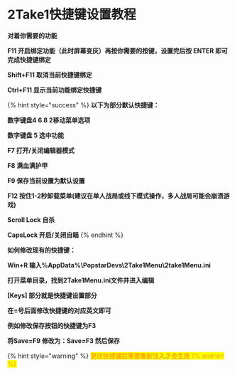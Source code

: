 # 2Take1快捷键设置教程

**对着你需要的功能**

**F11 开启绑定功能（此时屏幕变灰）再按你需要的按键，设置完后按 ENTER 即可完成快捷键绑定**

**Shift+F11 取消当前快捷键绑定**

**Ctrl+F11 显示当前功能绑定快捷键**

{% hint style="success" %}
**以下为部分默认快捷键：**

**数字键盘4 6 8 2移动菜单选项**

**数字键盘 5 选中功能**

**F7 打开/关闭编辑器模式**

**F8 满血满护甲**

**F9 保存当前设置为默认设置**

**F12 按住1-2秒卸载菜单(建议在单人战局或线下模式操作，多人战局可能会崩溃游戏)**

**Scroll Lock 自杀**

**CapsLock 开启/关闭自瞄**
{% endhint %}

**如何修改现有的快捷键：**

**Win+R 输入%AppData%\PopstarDevs\2Take1Menu\2take1Menu.ini**

**打开菜单目录，找到2Take1Menu.ini文件并进入编辑**

**\[Keys] 部分就是快捷键设置部分**

**在=号后面修改快捷键的对应英文即可**

**例如修改保存按钮的快捷键为F3**

**将Save=F9 修改为：Save=F3 然后保存**

{% hint style="warning" %}
<mark style="color:yellow;"><mark style="color:orange;">**更改快捷键后需要重新注入才会生效**<mark style="color:orange;"></mark>
{% endhint %}
